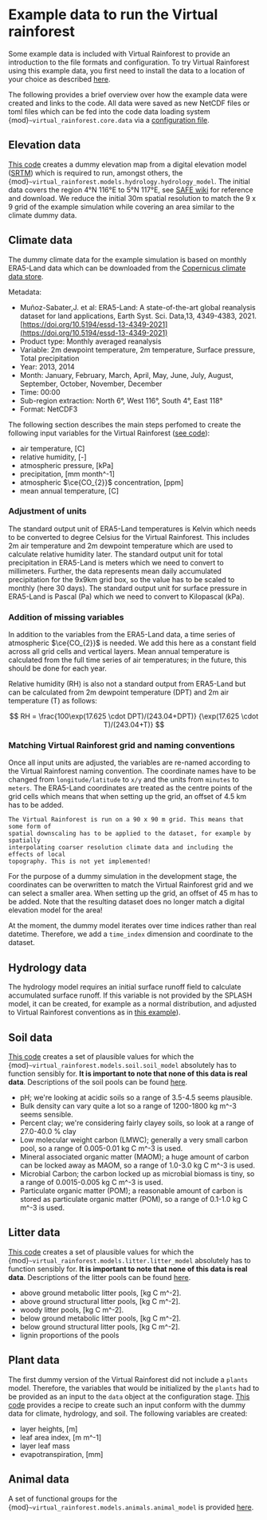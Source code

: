 # Example data to run the Virtual rainforest

Some example data is included with Virtual Rainforest to provide an introduction to the
file formats and configuration. To try Virtual Rainforest using this example data, you
first need to install the data to a location of your choice as described
[here](./usage.md).

The following provides a brief overview over how the example data were created and links
to the code. All data were saved as new NetCDF files or toml files which can be fed into
the code data loading system {mod}`~virtual_rainforest.core.data` via a
[configuration file](../../../virtual_rainforest/example_data/data_config.toml).

## Elevation data

[This code](../../../virtual_rainforest/example_data/create_dummy_elevation.py) creates
a dummy elevation map from a digital elevation model ([SRTM](https://www2.jpl.nasa.gov/srtm/))
which is required to run, amongst others, the
{mod}`~virtual_rainforest.models.hydrology.hydrology_model`. The initial data covers the
region 4°N 116°E to 5°N 117°E, see
[SAFE wiki](https://safeproject.net/dokuwiki/safe_gis/srtm) for reference and download.
We reduce the initial 30m spatial resolution to match the 9 x 9 grid of the example
simulation while covering an area similar to the climate dummy data.

## Climate data

The dummy climate data for the example simulation is based on monthly ERA5-Land data
which can be downloaded from the [Copernicus climate data store](https://cds.climate.copernicus.eu/cdsapp#!/dataset/reanalysis-era5-single-levels-monthly-means?tab=overview).

Metadata:

* Muñoz-Sabater,J. et al: ERA5-Land: A state-of-the-art global reanalysis dataset for
  land applications, Earth Syst. Sci. Data,13, 4349-4383, 2021.
  [https://doi.org/10.5194/essd-13-4349-2021](https://doi.org/10.5194/essd-13-4349-2021)
* Product type: Monthly averaged reanalysis
* Variable: 2m dewpoint temperature, 2m temperature, Surface pressure, Total
  precipitation
* Year: 2013, 2014
* Month: January, February, March, April, May, June, July, August, September, October,
  November, December
* Time: 00:00
* Sub-region extraction: North 6°, West 116°, South 4°, East 118°
* Format: NetCDF3

The following section describes the main steps perfomed to create the following input
variables for the Virtual Rainforest ([see code](../../../virtual_rainforest/example_data/climate_dummy.py)):

* air temperature, [C]
* relative humidity, [-]
* atmospheric pressure, [kPa]
* precipitation, [mm month^-1]
* atmospheric $\ce{CO_{2}}$ concentration, [ppm]
* mean annual temperature, [C]

### Adjustment of units

The standard output unit of ERA5-Land temperatures is Kelvin which needs to be converted
to degree Celsius for the Virtual Rainforest. This includes 2m air temperature and
2m dewpoint temperature which are used to calculate relative humidity later.
The standard output unit for total precipitation in ERA5-Land is meters which we need
to convert to millimeters. Further, the data represents mean daily accumulated
precipitation for the 9x9km grid box, so the value has to be scaled to monthly (here
30 days).
The standard output unit for surface pressure in ERA5-Land is Pascal (Pa) which we
need to convert to Kilopascal (kPa).

### Addition of missing variables

In addition to the variables from the ERA5-Land data, a time series of atmospheric
$\ce{CO_{2}}$ is needed. We add this here as a constant field across all grid cells and
vertical layers. Mean annual temperature is calculated from the full time series of air
temperatures; in the future, this should be done for each year.

Relative humidity (RH) is also not a standard output from ERA5-Land but can be
calculated from 2m dewpoint temperature (DPT) and 2m air temperature (T) as follows:

$$ RH = \frac{100\exp(17.625 \cdot DPT)/(243.04+DPT)}
                 {\exp(17.625 \cdot T)/(243.04+T)}
$$

### Matching Virtual Rainforest grid and naming conventions

Once all input units are adjusted, the variables are re-named according to the Virtual
Rainforest naming convention. The coordinate names have to be changed from
`longitude/latitude` to `x/y` and the units from `minutes` to `meters`. The ERA5-Land
coordinates are treated as the centre points of the grid cells which means that when
setting up the grid, an offset of 4.5 km has to be added.

```{note}
The Virtual Rainforest is run on a 90 x 90 m grid. This means that some form of
spatial downscaling has to be applied to the dataset, for example by spatially
interpolating coarser resolution climate data and including the effects of local
topography. This is not yet implemented!
```

For the purpose of a dummy simulation in the development stage, the coordinates can be
overwritten to match the Virtual Rainforest grid and we can select a smaller area.
When setting up the grid, an offset of 45 m has to be added.
Note that the resulting dataset does no longer match a digital elevation model for the
area!

At the moment, the dummy model iterates over time indices rather than real datetime.
Therefore, we add a `time_index` dimension and coordinate to the dataset.

## Hydrology data

The hydrology model requires an initial surface runoff field to calculate accumulated
surface runoff. If this variable is not provided by the SPLASH model, it can be created,
for example as a normal distribution, and adjusted to Virtual Rainforest conventions
as in [this example](../../../virtual_rainforest/example_data/runoff_dummy.py)).

## Soil data

[This code](../../../virtual_rainforest/example_data/soil_dummy.py) creates a set of
plausible values for which the {mod}`~virtual_rainforest.models.soil.soil_model`
absolutely has to function sensibly for.
**It is important to note that none of this data is real data**.
Descriptions of the soil pools can be found [here](./soil/soil_details.md).

* pH; we're looking at acidic soils so a range of 3.5-4.5 seems plausible.
* Bulk density can vary quite a lot so a range of 1200-1800 kg m^-3 seems sensible.
* Percent clay; we're considering fairly clayey soils, so look at a range of
  27.0-40.0 % clay
* Low molecular weight carbon (LMWC); generally a very small carbon pool, so a range of
  0.005-0.01 kg C m^-3 is used.
* Mineral associated organic matter (MAOM); a huge amount of carbon can be locked away
  as MAOM, so a range of 1.0-3.0 kg C m^-3 is used.
* Microbial Carbon; the carbon locked up as microbial biomass is tiny, so a range of
  0.0015-0.005 kg C m^-3 is used.
* Particulate organic matter (POM); a reasonable amount of carbon is stored as
  particulate organic matter (POM), so a range of 0.1-1.0 kg C m^-3 is used.

## Litter data

[This code](../../../virtual_rainforest/example_data/litter_dummy.py) creates a set of
plausible values for which the {mod}`~virtual_rainforest.models.litter.litter_model`
absolutely has to function sensibly for.
**It is important to note that none of this data is real data**.
Descriptions of the litter pools can be found [here](./soil/soil_details.md).

* above ground metabolic litter pools, [kg C m^-2].
* above ground structural litter pools, [kg C m^-2].
* woody litter pools, [kg C m^-2].
* below ground metabolic litter pools, [kg C m^-2].
* below ground structural litter pools, [kg C m^-2].
* lignin proportions of the pools

## Plant data

The first dummy version of the Virtual Rainforest did not include a `plants` model.
Therefore, the variables that would be initialized by the `plants` had to be
provided as an input to the `data` object at the configuration stage.
[This code](../../../virtual_rainforest/example_data/plant_dummy.py) provides a recipe
to create such an input conform with the dummy data for climate, hydrology, and soil.
The following variables are created:

* layer heights, [m]
* leaf area index, [m m^-1]
* layer leaf mass
* evapotranspiration, [mm]

## Animal data

A set of functional groups for the {mod}`~virtual_rainforest.models.animals.animal_model`
is provided [here](../../../virtual_rainforest/example_data/animal_functional_groups.toml).
